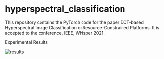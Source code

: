 # hyperspectral_classification

This repository contains the PyTorch code for the paper DCT-based Hyperspectral Image Classification onResource-Constrained Platforms. It is accepted to the conference, IEEE, Whisper 2021.

Experimental Results

![results](https://user-images.githubusercontent.com/35347191/110701722-87ae0f00-81bf-11eb-8afe-73a4d01ed0e0.png)
